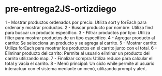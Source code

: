 # pre-entrega2JS-ortizdiego

1 - Mostrar productos ordenados por precio: Utiliza sort y forEach para ordenar y mostrar productos.
2 - Buscar producto por nombre: Utiliza find para buscar un producto específico.
3 - Filtrar productos por tipo: Utiliza filter para mostrar productos de un tipo específico.
4 - Agregar producto al carrito: Se selecciona un producto y se agrega al carrito.
5 - Mostrar carrito: Utiliza forEach para mostrar los productos en el carrito junto con el total.
6 - Eliminar producto del carrito: Permite al usuario eliminar un producto del carrito utilizando map.
7 - Finalizar compra: Utiliza reduce para calcular el total y vacía el carrito.
8 - Menú principal: Un ciclo while permite al usuario interactuar con el sistema mediante un menú, utilizando prompt y alert.
